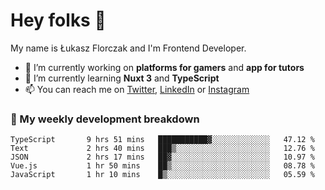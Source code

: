 # Hey folks 👋

My name is Łukasz Florczak and I'm Frontend Developer. 

- 🔭 I’m currently working on **platforms for gamers** and **app for tutors**
- 🌱 I’m currently learning **Nuxt 3** and **TypeScript**
- 📫 You can reach me on [Twitter](https://twitter.com/lukaszflorczak), [LinkedIn](https://pl.linkedin.com/in/lukasz-florczak) or [Instagram](https://instagram.com/lukaszflorczak)


### 🧮 My weekly development breakdown

<!--START_SECTION:waka-->

```text
TypeScript       9 hrs 51 mins   ███████████▓░░░░░░░░░░░░░   47.12 %
Text             2 hrs 40 mins   ███▒░░░░░░░░░░░░░░░░░░░░░   12.76 %
JSON             2 hrs 17 mins   ██▓░░░░░░░░░░░░░░░░░░░░░░   10.97 %
Vue.js           1 hr 50 mins    ██▒░░░░░░░░░░░░░░░░░░░░░░   08.78 %
JavaScript       1 hr 10 mins    █▒░░░░░░░░░░░░░░░░░░░░░░░   05.59 %
```

<!--END_SECTION:waka-->

<!--
**lukaszflorczak/lukaszflorczak** is a ✨ _special_ ✨ repository because its `README.md` (this file) appears on your GitHub profile.

Here are some ideas to get you started:

- 🔭 I’m currently working on ...
- 🌱 I’m currently learning ...
- 👯 I’m looking to collaborate on ...
- 🤔 I’m looking for help with ...
- 💬 Ask me about ...
- 📫 How to reach me: ...
- 😄 Pronouns: ...
- ⚡ Fun fact: ...
-->
